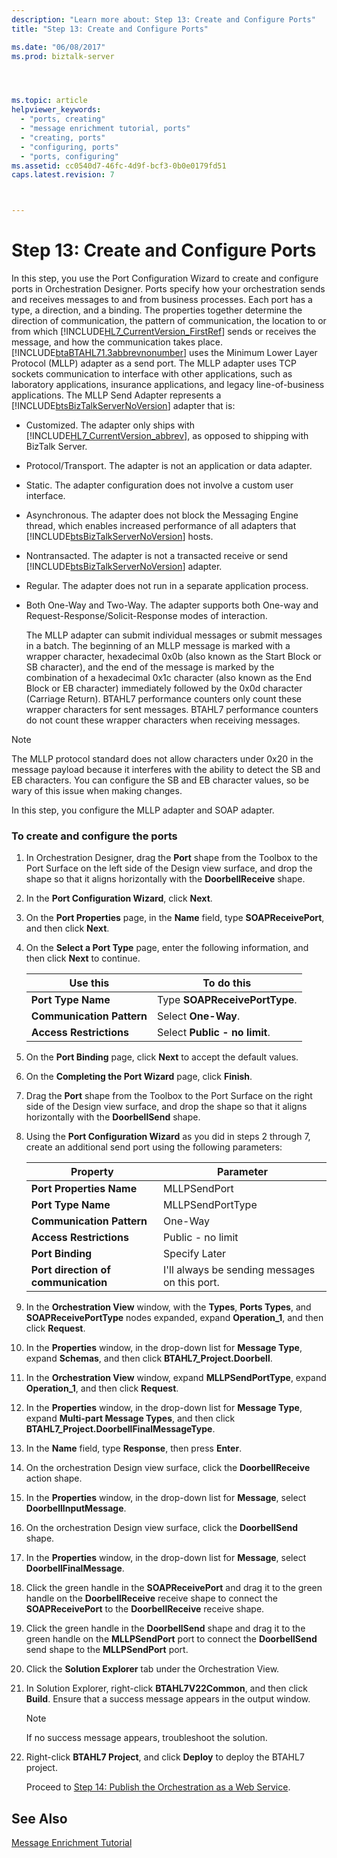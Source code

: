 ```yaml
---
description: "Learn more about: Step 13: Create and Configure Ports"
title: "Step 13: Create and Configure Ports"

ms.date: "06/08/2017"
ms.prod: biztalk-server




ms.topic: article
helpviewer_keywords: 
  - "ports, creating"
  - "message enrichment tutorial, ports"
  - "creating, ports"
  - "configuring, ports"
  - "ports, configuring"
ms.assetid: cc0540d7-46fc-4d9f-bcf3-0b0e0179fd51
caps.latest.revision: 7



---
```

# Step 13: Create and Configure Ports
In this step, you use the Port Configuration Wizard to create and configure ports in Orchestration Designer. Ports specify how your orchestration sends and receives messages to and from business processes. Each port has a type, a direction, and a binding. The properties together determine the direction of communication, the pattern of communication, the location to or from which [!INCLUDE[HL7_CurrentVersion_FirstRef](../../includes/hl7-currentversion-firstref-md.md)] sends or receives the message, and how the communication takes place. [!INCLUDE[btaBTAHL71.3abbrevnonumber](../../includes/btabtahl71-3abbrevnonumber-md.md)] uses the Minimum Lower Layer Protocol (MLLP) adapter as a send port. The MLLP adapter uses TCP sockets communication to interface with other applications, such as laboratory applications, insurance applications, and legacy line-of-business applications. The MLLP Send Adapter represents a [!INCLUDE[btsBizTalkServerNoVersion](../../includes/btsbiztalkservernoversion-md.md)] adapter that is:  

- Customized. The adapter only ships with [!INCLUDE[HL7_CurrentVersion_abbrev](../../includes/hl7-currentversion-abbrev-md.md)], as opposed to shipping with BizTalk Server.  

- Protocol/Transport. The adapter is not an application or data adapter.  

- Static. The adapter configuration does not involve a custom user interface.  

- Asynchronous. The adapter does not block the Messaging Engine thread, which enables increased performance of all adapters that [!INCLUDE[btsBizTalkServerNoVersion](../../includes/btsbiztalkservernoversion-md.md)] hosts.  

- Nontransacted. The adapter is not a transacted receive or send [!INCLUDE[btsBizTalkServerNoVersion](../../includes/btsbiztalkservernoversion-md.md)] adapter.  

- Regular. The adapter does not run in a separate application process.  

- Both One-Way and Two-Way. The adapter supports both One-way and Request-Response/Solicit-Response modes of interaction.  

  The MLLP adapter can submit individual messages or submit messages in a batch. The beginning of an MLLP message is marked with a wrapper character, hexadecimal 0x0b (also known as the Start Block or SB character), and the end of the message is marked by the combination of a hexadecimal 0x1c character (also known as the End Block or EB character) immediately followed by the 0x0d character (Carriage Return). BTAHL7 performance counters only count these wrapper characters for sent messages. BTAHL7 performance counters do not count these wrapper characters when receiving messages.  

> [!NOTE]
>  The MLLP protocol standard does not allow characters under 0x20 in the message payload because it interferes with the ability to detect the SB and EB characters. You can configure the SB and EB character values, so be wary of this issue when making changes.  

 In this step, you configure the MLLP adapter and SOAP adapter.  

### To create and configure the ports  

1. In Orchestration Designer, drag the **Port** shape from the Toolbox to the Port Surface on the left side of the Design view surface, and drop the shape so that it aligns horizontally with the **DoorbellReceive** shape.  

2. In the **Port Configuration Wizard**, click **Next**.  

3. On the **Port Properties** page, in the **Name** field, type **SOAPReceivePort**, and then click **Next**.  

4. On the **Select a Port Type** page, enter the following information, and then click **Next** to continue.  


   |         Use this          |          To do this           |
   |---------------------------|-------------------------------|
   |    **Port Type Name**     | Type **SOAPReceivePortType**. |
   | **Communication Pattern** |      Select **One-Way**.      |
   |  **Access Restrictions**  | Select **Public - no limit**. |


5. On the **Port Binding** page, click **Next** to accept the default values.  

6. On the **Completing the Port Wizard** page, click **Finish**.  

7. Drag the **Port** shape from the Toolbox to the Port Surface on the right side of the Design view surface, and drop the shape so that it aligns horizontally with the **DoorbellSend** shape.  

8. Using the **Port Configuration Wizard** as you did in steps 2 through 7, create an additional send port using the following parameters:  


   |              Property               |                   Parameter                   |
   |-------------------------------------|-----------------------------------------------|
   |      **Port Properties Name**       |                 MLLPSendPort                  |
   |         **Port Type Name**          |               MLLPSendPortType                |
   |      **Communication Pattern**      |                    One-Way                    |
   |       **Access Restrictions**       |               Public - no limit               |
   |          **Port Binding**           |                 Specify Later                 |
   | **Port direction of communication** | I'll always be sending messages on this port. |


9. In the **Orchestration View** window, with the **Types**, **Ports Types**, and **SOAPReceivePortType** nodes expanded, expand **Operation_1**, and then click **Request**.  

10. In the **Properties** window, in the drop-down list for **Message Type**, expand **Schemas**, and then click **BTAHL7_Project.Doorbell**.  

11. In the **Orchestration View** window, expand **MLLPSendPortType**, expand **Operation_1**, and then click **Request**.  

12. In the **Properties** window, in the drop-down list for **Message Type**, expand **Multi-part Message Types**, and then click **BTAHL7_Project.DoorbellFinalMessageType**.  

13. In the **Name** field, type **Response**, then press **Enter**.  

14. On the orchestration Design view surface, click the **DoorbellReceive** action shape.  

15. In the **Properties** window, in the drop-down list for **Message**, select **DoorbellInputMessage**.  

16. On the orchestration Design view surface, click the **DoorbellSend** shape.  

17. In the **Properties** window, in the drop-down list for **Message**, select **DoorbellFinalMessage**.  

18. Click the green handle in the **SOAPReceivePort** and drag it to the green handle on the **DoorbellReceive** receive shape to connect the **SOAPReceivePort** to the **DoorbellReceive** receive shape.  

19. Click the green handle in the **DoorbellSend** shape and drag it to the green handle on the **MLLPSendPort** port to connect the **DoorbellSend** send shape to the **MLLPSendPort** port.  

20. Click the **Solution Explorer** tab under the Orchestration View.  

21. In Solution Explorer, right-click **BTAHL7V22Common**, and then click **Build**. Ensure that a success message appears in the output window.  

    > [!NOTE]
    >  If no success message appears, troubleshoot the solution.  

22. Right-click **BTAHL7 Project**, and click **Deploy** to deploy the BTAHL7 project.  

    Proceed to [Step 14: Publish the Orchestration as a Web Service](../../adapters-and-accelerators/accelerator-hl7/step-14-publish-the-orchestration-as-a-web-service.md).  

## See Also  
 [Message Enrichment Tutorial](../../adapters-and-accelerators/accelerator-hl7/message-enrichment-tutorial.md)
